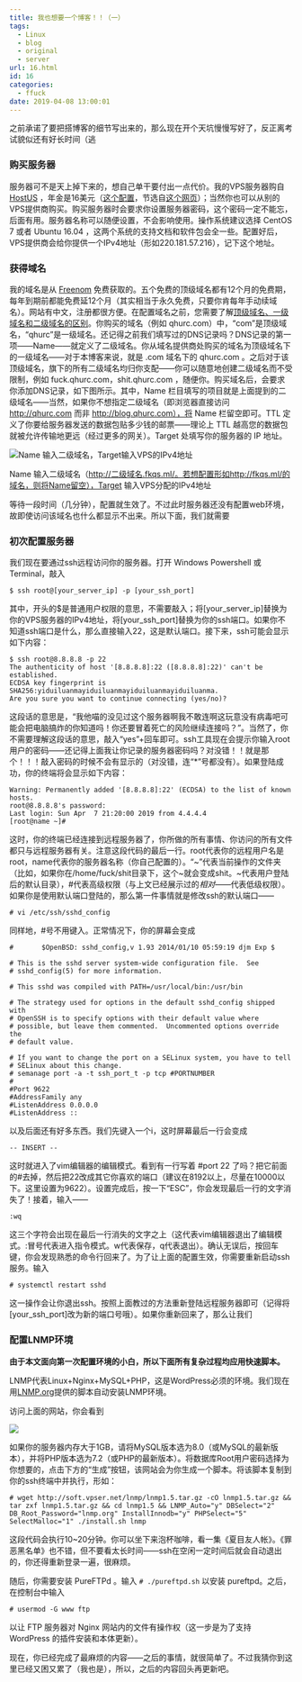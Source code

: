 ```yaml
---
title: 我也想要一个博客！！（一）
tags:
  - Linux
  - blog
  - original
  - server
url: 16.html
id: 16
categories:
  - ffuck
date: 2019-04-08 13:00:01
---
```


之前承诺了要把搭博客的细节写出来的，那么现在开个天坑慢慢写好了，反正离考试貌似还有好长时间（逃

### 购买服务器

服务器可不是天上掉下来的，想自己单干要付出一点代价。我的VPS服务器购自 [HostUS](https://hostus.us/) ，年金是16美元（[这个配置](http://www.hostusvps.com/url/hostus-us-768mb)，节选自[这个网页](http://www.hostusvps.com/)）；当然你也可以从别的VPS提供商购买。购买服务器时会要求你设置服务器密码，这个密码一定不能忘，后面有用。服务器名称可以随便设置，不会影响使用。操作系统建议选择 CentOS 7 或者 Ubuntu 16.04 ，这两个系统的支持文档和软件包会全一些。配置好后，VPS提供商会给你提供一个IPv4地址（形如220.181.57.216），记下这个地址。

### 获得域名

我的域名是从 [Freenom](https://www.freenom.com) 免费获取的。五个免费的顶级域名都有12个月的免费期，每年到期前都能免费延12个月（其实相当于永久免费，只要你肯每年手动续域名）。网站有中文，注册都很方便。在配置域名之前，您需要了解[顶级域名、一级域名和二级域名的区别](https://zh.wikipedia.org/wiki/%E5%9F%9F%E5%90%8D#%E5%9F%9F%E5%90%8D%E5%B1%82%E6%AC%A1)。你购买的域名（例如 qhurc.com）中，“com”是顶级域名，“qhurc”是一级域名。还记得之前我们填写过的DNS记录吗？DNS记录的第一项——Name——就定义了二级域名。你从域名提供商处购买的域名为顶级域名下的一级域名——对于本博客来说，就是 .com 域名下的 qhurc.com 。之后对于该顶级域名，旗下的所有二级域名均归你支配——你可以随意地创建二级域名而不受限制，例如 fuck.qhurc.com，shit.qhurc.com ，随便你。购买域名后，会要求你添加DNS记录，如下图所示。其中，Name 栏目填写的项目就是上面提到的二级域名——当然，如果你不想指定二级域名（即浏览器直接访问 http://qhurc.com 而非 http://blog.qhurc.com），将 Name 栏留空即可。TTL 定义了你要给服务器发送的数据包贴多少钱的邮票——理论上 TTL 越高您的数据包就被允许传输地更远（经过更多的网关）。Target 处填写你的服务器的 IP 地址。

![Name 输入二级域名，Target输入VPS的IPv4地址](/images/dns_name.png)

Name 输入二级域名（http://二级域名.fkqs.ml/。若想配置形如http://fkqs.ml/的域名，则将Name留空），Target 输入VPS分配的IPv4地址

等待一段时间（几分钟），配置就生效了。不过此时服务器还没有配置web环境，故即使访问该域名也什么都显示不出来。所以下面，我们就需要

### 初次配置服务器

我们现在要通过ssh远程访问你的服务器。打开 Windows Powershell 或 Terminal，敲入

    $ ssh root@[your_server_ip] -p [your_ssh_port]

其中，开头的$是普通用户权限的意思，不需要敲入；将\[your\_server\_ip\]替换为你的VPS服务器的IPv4地址，将\[your\_ssh\_port\]替换为你的ssh端口。如果你不知道ssh端口是什么，那么直接输入22，这是默认端口。接下来，ssh可能会显示如下内容：

    $ ssh root@8.8.8.8 -p 22
    The authenticity of host '[8.8.8.8]:22 ([8.8.8.8]:22)' can't be established.
    ECDSA key fingerprint is SHA256:yiduiluanmayiduiluanmayiduiluanmayiduiluanma.
    Are you sure you want to continue connecting (yes/no)?

这段话的意思是，“我他喵的没见过这个服务器啊我不敢连啊这玩意没有病毒吧可能会把电脑搞炸的你知道吗！你还要冒着死亡的风险继续连接吗？”。当然了，你不需要理解这段话的意思，敲入“yes”+回车即可。ssh工具现在会提示你输入root用户的密码——还记得上面我让你记录的服务器密码吗？对没错！！就是那个！！！敲入密码的时候不会有显示的（对没错，连“*”号都没有）。如果登陆成功，你的终端将会显示如下内容：

    Warning: Permanently added '[8.8.8.8]:22' (ECDSA) to the list of known hosts.
    root@8.8.8.8's password:
    Last login: Sun Apr  7 21:20:00 2019 from 4.4.4.4
    [root@name ~]#

这时，你的终端已经连接到远程服务器了，你所做的所有事情、你访问的所有文件都只与远程服务器有关。注意这段代码的最后一行。root代表你的远程用户名是root，name代表你的服务器名称（你自己配置的）。“~”代表当前操作的文件夹（比如，如果你在/home/fuck/shit目录下，这个~就会变成shit。~代表用户登陆后的默认目录），#代表高级权限（与上文已经展示过的$相对——$代表低级权限）。如果你是使用默认端口登陆的，那么第一件事情就是修改ssh的默认端口——

    # vi /etc/ssh/sshd_config

同样地，#号不用键入。正常情况下，你的屏幕会变成

    #       $OpenBSD: sshd_config,v 1.93 2014/01/10 05:59:19 djm Exp $
    
    # This is the sshd server system-wide configuration file.  See
    # sshd_config(5) for more information.
    
    # This sshd was compiled with PATH=/usr/local/bin:/usr/bin
    
    # The strategy used for options in the default sshd_config shipped with
    # OpenSSH is to specify options with their default value where
    # possible, but leave them commented.  Uncommented options override the
    # default value.
    
    # If you want to change the port on a SELinux system, you have to tell
    # SELinux about this change.
    # semanage port -a -t ssh_port_t -p tcp #PORTNUMBER
    #
    #Port 9622
    #AddressFamily any
    #ListenAddress 0.0.0.0
    #ListenAddress ::

以及后面还有好多东西。我们先键入一个i，这时屏幕最后一行会变成

    -- INSERT --

这时就进入了vim编辑器的编辑模式。看到有一行写着 #port 22 了吗？把它前面的#去掉，然后把22改成其它你喜欢的端口（建议在8192以上，尽量在10000以下。这里设置为9622）。设置完成后，按一下“ESC”，你会发现最后一行的文字消失了！接着，输入——

    :wq

这三个字符会出现在最后一行消失的文字之上（这代表vim编辑器退出了编辑模式。:冒号代表进入指令模式。w代表保存，q代表退出）。确认无误后，按回车键，你会发现熟悉的命令行回来了。为了让上面的配置生效，你需要重新启动ssh服务。输入

    # systemctl restart sshd

这一操作会让你退出ssh。按照上面教过的方法重新登陆远程服务器即可（记得将\[your\_ssh\_port\]改为新的端口号哦）。如果你重新回来了，那么让我们

### 配置LNMP环境

**由于本文面向第一次配置环境的小白，所以下面所有复杂过程均应用快速脚本。**

LNMP代表Linux+Nginx+MySQL+PHP，这是WordPress必须的环境。我们现在用[LNMP.org](https://lnmp.org/auto.html)提供的脚本自动安装LNMP环境。

访问上面的网站，你会看到

![](/images/lnmp_auto.png)

如果你的服务器内存大于1GB，请将MySQL版本选为8.0（或MySQL的最新版本），并将PHP版本选为7.2（或PHP的最新版本）。将数据库Root用户密码选择为你想要的，点击下方的“生成”按钮，该网站会为你生成一个脚本。将该脚本复制到你的ssh终端中并执行，形如：

    # wget http://soft.vpser.net/lnmp/lnmp1.5.tar.gz -cO lnmp1.5.tar.gz && tar zxf lnmp1.5.tar.gz && cd lnmp1.5 && LNMP_Auto="y" DBSelect="2" DB_Root_Password="lnmp.org" InstallInnodb="y" PHPSelect="5" SelectMalloc="1" ./install.sh lnmp

这段代码会执行10~20分钟。你可以坐下来泡杯咖啡，看一集《夏目友人帐》。《罪恶黑名单》也不错，但不要看太长时间——ssh在空闲一定时间后就会自动退出的，你还得重新登录一遍，很麻烦。

随后，你需要安装 PureFTPd 。输入 `# ./pureftpd.sh` 以安装 pureftpd。之后，在控制台中输入

    # usermod -G www ftp

以让 FTP 服务器对 Nginx 网站内的文件有操作权（这一步是为了支持 WordPress 的插件安装和本体更新）。

现在，你已经完成了最麻烦的内容——之后的事情，就很简单了。不过我猜你到这里已经又困又累了（我也是），所以，之后的内容回头再更新吧。